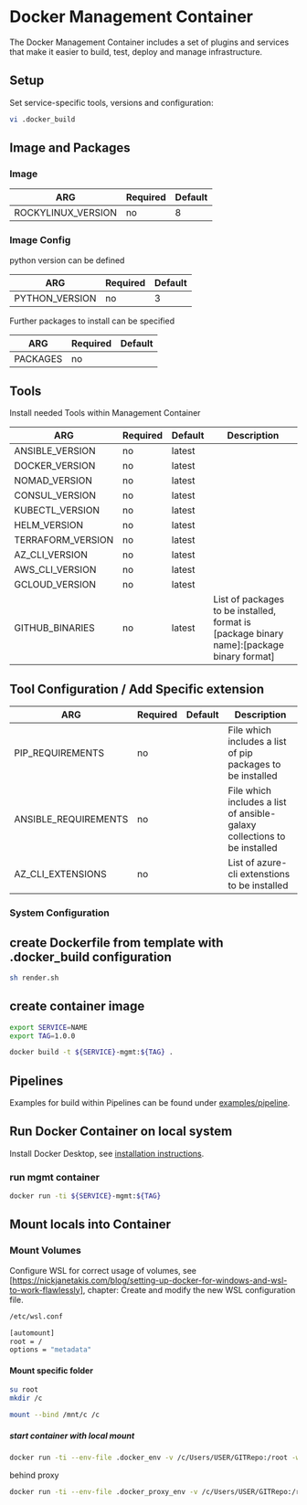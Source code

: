 # Docker Management Container

The Docker Management Container includes a set of plugins and services that make it easier to build, test, deploy and manage infrastructure.

## Setup

Set service-specific tools, versions and configuration:

``` bash
vi .docker_build
```

## Image and Packages

### Image

| ARG                | Required | Default |
| ------------------ | -------- | ------- |
| ROCKYLINUX_VERSION | no       | 8       |

### Image Config

python version can be defined

| ARG              | Required | Default |
| ---------------- | -------- | ------- |
| PYTHON_VERSION   | no       | 3       |

Further packages to install can be specified

| ARG              | Required | Default |
| ---------------- | -------- | ------- |
| PACKAGES         | no       |         |

## Tools

Install needed Tools within Management Container

| ARG               | Required | Default | Description                      |
| ----------------- | -------- | ------- | -------------------------------- |
| ANSIBLE_VERSION   | no       | latest  |                                  |
| DOCKER_VERSION    | no       | latest  |                                  |
| NOMAD_VERSION     | no       | latest  |                                  |
| CONSUL_VERSION    | no       | latest  |                                  |
| KUBECTL_VERSION   | no       | latest  |                                  |
| HELM_VERSION      | no       | latest  |                                  |
| TERRAFORM_VERSION | no       | latest  |                                  |
| AZ_CLI_VERSION    | no       | latest  |                                  |
| AWS_CLI_VERSION   | no       | latest  |                                  |
| GCLOUD_VERSION    | no       | latest  |                                  |
| GITHUB_BINARIES   | no       | latest  | List of packages to be installed, format is [package binary name]:[package binary format] |

## Tool Configuration / Add Specific extension

| ARG                  | Required | Default | Description                                                              |
| -------------------- | -------- | ------- | ------------------------------------------------------------------------ |
| PIP_REQUIREMENTS     | no       |         | File which includes a list of pip packages to be installed               |
| ANSIBLE_REQUIREMENTS | no       |         | File which includes a list of ansible-galaxy collections to be installed |
| AZ_CLI_EXTENSIONS    | no       |         | List of azure-cli extenstions to be installed                            |

### System Configuration

## create Dockerfile from template with .docker_build configuration

``` bash
sh render.sh
```

## create container image

``` bash
export SERVICE=NAME
export TAG=1.0.0

docker build -t ${SERVICE}-mgmt:${TAG} .
```

## Pipelines

Examples for build within Pipelines can be found under [examples/pipeline]().

## Run Docker Container on local system

Install Docker Desktop, see [installation instructions](https://nickjanetakis.com/blog/setting-up-docker-for-windows-and-wsl-to-work-flawlessly).

### run mgmt container

``` bash
docker run -ti ${SERVICE}-mgmt:${TAG}
```

## Mount locals into Container

### Mount Volumes

Configure WSL for correct usage of volumes, see [https://nickjanetakis.com/blog/setting-up-docker-for-windows-and-wsl-to-work-flawlessly], chapter: Create and modify the new WSL configuration file.

``` bash
/etc/wsl.conf

[automount]
root = /
options = "metadata"
```

#### Mount specific folder

``` bash
su root
mkdir /c

mount --bind /mnt/c /c
```

##### start container with local mount

``` bash
docker run -ti --env-file .docker_env -v /c/Users/USER/GITRepo:/root -w /root -ti ${SERVICE}-mgmt:${TAG}
```

behind proxy

``` bash
docker run -ti --env-file .docker_proxy_env -v /c/Users/USER/GITRepo:/root -w /root -ti ${SERVICE}-mgmt:${TAG}
```
